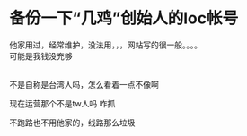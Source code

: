 # 备份一下“几鸡”创始人的loc帐号


他家用过，经常维护，没法用，，，网站写的很一般。。。。<br />
可能是我钱没充够<br />
<br />


不是自称是台湾人吗，怎么看着一点不像啊<img src="static/image/smiley/yct/022.gif" smilieid="42" border="0" alt="" />

现在运营那个不是tw人吗 咋抓<img src="static/image/smiley/yct/011.gif" smilieid="33" border="0" alt="" />

不跑路也不用他家的，线路那么垃圾
